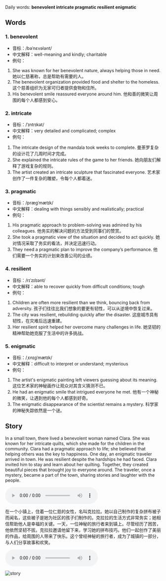 Daily words: **benevolent intricate pragmatic resilient enigmatic**

## Words
### 1. benevolent
- 音标：/bəˈnɛvələnt/ <span style="cursor: pointer;" onclick="document.getElementById('audio-player-1').play()"><i class="fas fa-volume-up"></i></span>
<audio id="audio-player-1" src="audios/words/benevolent.mp3" style="display:none;"></audio>
- 中文解释：well-meaning and kindly; charitable
- 例句：
1. She was known for her benevolent nature, always helping those in need. 她以仁慈著称，总是帮助有需要的人。
2. The benevolent organization provided food and shelter to the homeless. 这个慈善组织为无家可归者提供食物和住所。
3. His benevolent smile reassured everyone around him. 他和善的微笑让周围的每个人都感到安心。

### 2. intricate
- 音标：/ˈɪntrɪkət/ <span style="cursor: pointer;" onclick="document.getElementById('audio-player-2').play()"><i class="fas fa-volume-up"></i></span>
<audio id="audio-player-2" src="audios/words/intricate.mp3" style="display:none;"></audio>
- 中文解释：very detailed and complicated; complex
- 例句：
1. The intricate design of the mandala took weeks to complete. 曼荼罗复杂的设计花了几周时间才完成。
2. She explained the intricate rules of the game to her friends. 她向朋友们解释了游戏复杂的规则。
3. The artist created an intricate sculpture that fascinated everyone. 艺术家创作了一件复杂的雕塑，令每个人都着迷。

### 3. pragmatic
- 音标：/præɡˈmætɪk/ <span style="cursor: pointer;" onclick="document.getElementById('audio-player-3').play()"><i class="fas fa-volume-up"></i></span>
<audio id="audio-player-3" src="audios/words/pragmatic.mp3" style="display:none;"></audio>
- 中文解释：dealing with things sensibly and realistically; practical
- 例句：
1. His pragmatic approach to problem-solving was admired by his colleagues. 他务实的解决问题的方法受到同事们的赞赏。
2. She took a pragmatic view of the situation and decided to act quickly. 她对情况采取了务实的看法，并决定迅速行动。
3. They need a pragmatic plan to improve the company’s performance. 他们需要一个务实的计划来改善公司的业绩。

### 4. resilient
- 音标：/rɪˈzɪlɪənt/ <span style="cursor: pointer;" onclick="document.getElementById('audio-player-4').play()"><i class="fas fa-volume-up"></i></span>
<audio id="audio-player-4" src="audios/words/resilient.mp3" style="display:none;"></audio>
- 中文解释：able to recover quickly from difficult conditions; tough
- 例句：
1. Children are often more resilient than we think, bouncing back from adversity. 孩子们往往比我们想象的要更有韧性，可以从逆境中恢复过来。
2. The city was resilient, rebuilding quickly after the disaster. 这座城市具有韧性，在灾难后迅速重建。
3. Her resilient spirit helped her overcome many challenges in life. 她坚韧的精神帮助她克服了生活中的许多挑战。

### 5. enigmatic
- 音标：/ˌɛnɪɡˈmætɪk/ <span style="cursor: pointer;" onclick="document.getElementById('audio-player-5').play()"><i class="fas fa-volume-up"></i></span>
<audio id="audio-player-5" src="audios/words/enigmatic.mp3" style="display:none;"></audio>
- 中文解释：difficult to interpret or understand; mysterious
- 例句：
1. The artist's enigmatic painting left viewers guessing about its meaning. 这位艺术家的神秘画作让观众对其含义猜测不已。
2. He had an enigmatic smile that intrigued everyone he met. 他有一个神秘的微笑，让遇到他的每个人都感到好奇。
3. The enigmatic disappearance of the scientist remains a mystery. 科学家的神秘失踪依然是一个谜。

## Story
In a small town, there lived a benevolent woman named Clara. She was known for her intricate quilts, which she made for the children in the community. Clara had a pragmatic approach to life; she believed that helping others was the key to happiness. One day, an enigmatic traveler arrived in town. He was resilient despite the hardships he had faced. Clara invited him to stay and learn about her quilting. Together, they created beautiful pieces that brought joy to everyone around. The traveler, once a mystery, became a part of the town, sharing stories and laughter with the people.

<audio controls>
<source src="./audios/story/2024-07-30-english.mp3" type="audio/mpeg">
你的浏览器不支持音频元素。
</audio>


在一个小镇上，住着一位仁慈的女性，名叫克拉拉。她以自己制作的复杂拼布被子而闻名，这些被子是她为社区的孩子们制作的。克拉拉的生活方式非常务实；她相信帮助他人是幸福的关键。一天，一位神秘的旅行者来到镇上。尽管经历了困苦，他依然坚韧不拔。克拉拉邀请他留下来，学习她的拼布技巧。他们一起创作了美丽的作品，给周围的人带来了快乐。这个曾经神秘的旅行者，成为了城镇的一部分，与人们分享故事和欢笑。

<audio controls>
<source src="./audios/story/2024-07-30-chinese.mp3" type="audio/mpeg">
你的浏览器不支持音频元素。
</audio>


![story](https://oaidalleapiprodscus.blob.core.windows.net/private/org-WiFbVGncPdDbNoJSfw2St5c2/user-aw7Dg3rckLCOqlUjNPqfon4K/img-rcGZDO862nUVL0gerC7lL4f0.png?st=2024-07-30T00%3A35%3A21Z&se=2024-07-30T02%3A35%3A21Z&sp=r&sv=2023-11-03&sr=b&rscd=inline&rsct=image/png&skoid=6aaadede-4fb3-4698-a8f6-684d7786b067&sktid=a48cca56-e6da-484e-a814-9c849652bcb3&skt=2024-07-29T22%3A41%3A16Z&ske=2024-07-30T22%3A41%3A16Z&sks=b&skv=2023-11-03&sig=gRUBDQiE62QWPGrfPizMjbht3J0E/axRGbiiGdDkH%2BY%3D)

